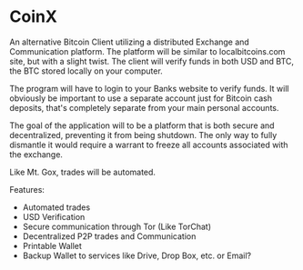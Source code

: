 CoinX
=====

An alternative Bitcoin Client utilizing a distributed Exchange and Communication platform. The platform will be similar to localbitcoins.com site, but with a slight twist. The client will verify funds in both USD and BTC, the BTC stored locally on your computer. 

The program will have to login to your Banks website to verify funds. It will obviously be important to use a separate account just for Bitcoin cash deposits, that's completely separate from your main personal accounts.

The goal of the application will to be a platform that is both secure and decentralized, preventing it from being shutdown. The only way to fully dismantle it would require a warrant to freeze all accounts associated with the exchange.

Like Mt. Gox, trades will be automated.

Features:
- Automated trades
- USD Verification
- Secure communication through Tor (Like TorChat)
- Decentralized P2P trades and Communication
- Printable Wallet
- Backup Wallet to services like Drive, Drop Box, etc. or Email? 
